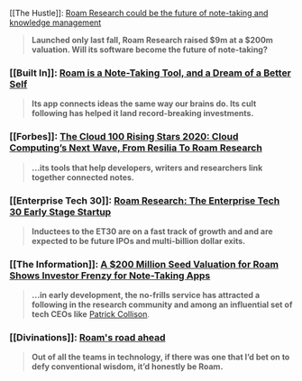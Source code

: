 

[[The Hustle]]: [Roam Research could be the future of note-taking and knowledge management](https://thehustle.co/09142020-roam-research/)

> __Launched only last fall, Roam Research raised $9m at a $200m valuation. Will its software become the future of note-taking?__

### [[Built In]]: [Roam is a Note-Taking Tool, and a Dream of a Better Self](https://builtin.com/consumer-tech/roam-note-taking-app-personal-wiki)

> __Its app connects ideas the same way our brains do. Its cult following has helped it land record-breaking investments.__

### [[Forbes]]: [The Cloud 100 Rising Stars 2020: Cloud Computing’s Next Wave, From Resilia To Roam Research](https://www.forbes.com/sites/kenrickcai/2020/09/16/cloud-100-rising-stars-2020)

> __...its tools that help developers, writers and researchers link together connected notes.__

### [[Enterprise Tech 30]]: [Roam Research: The Enterprise Tech 30 Early Stage Startup](https://www.enterprisetech30.com/#early-stage)

> __Inductees to the ET30 are on a fast track of growth and and are expected to be future IPOs and multi-billion dollar exits.__

### [[The Information]]: [A $200 Million Seed Valuation for Roam Shows Investor Frenzy for Note-Taking Apps](https://www.theinformation.com/articles/a-200-million-seed-valuation-for-roam-shows-investor-frenzy-for-note-taking-apps)

> __...in early development, the no-frills service has attracted a following in the research community and among an influential set of tech CEOs like__ [Patrick Collison](https://www.theinformation.com/articles/venture-capitalists-newest-threat-stripe).

### [[Divinations]]: [Roam's road ahead](https://every.to/divinations/roams-road-ahead-2444209)

> __Out of all the teams in technology, if there was one that I’d bet on to defy conventional wisdom, it’d honestly be Roam.__

